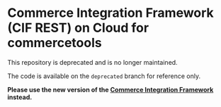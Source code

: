 # Commerce Integration Framework (CIF REST) on Cloud for commercetools

This repository is deprecated and is no longer maintained.

The code is available on the `deprecated` branch for reference only.

**Please use the new version of the [Commerce Integration Framework](https://docs.adobe.com/content/help/en/experience-manager-cloud-service/commerce/home.html) instead.**